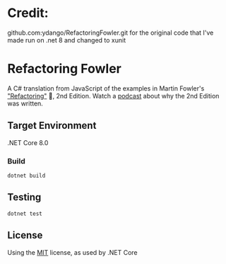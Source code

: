# Credit: 
github.com:ydango/RefactoringFowler.git for the original code that I've made run on .net 8 and changed to xunit


# Refactoring Fowler
A C# translation from JavaScript of the examples in Martin Fowler's ["Refactoring"](https://martinfowler.com/articles/refactoring-2nd-changes.html) :book:, 2nd Edition. Watch a [podcast](https://www.infoq.com/podcasts/refactoring-evolutionary-architecture) about why the 2nd Edition was written.

## Target Environment
.NET Core 8.0

### Build
`dotnet build`

## Testing
`dotnet test`

## License
Using the [MIT](https://opensource.org/licenses/MIT) license, as used by .NET Core
